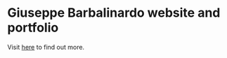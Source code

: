 # Giuseppe Barbalinardo website and portfolio

Visit [here](https://giuseppe.barbalinardo.com) to find out more.
